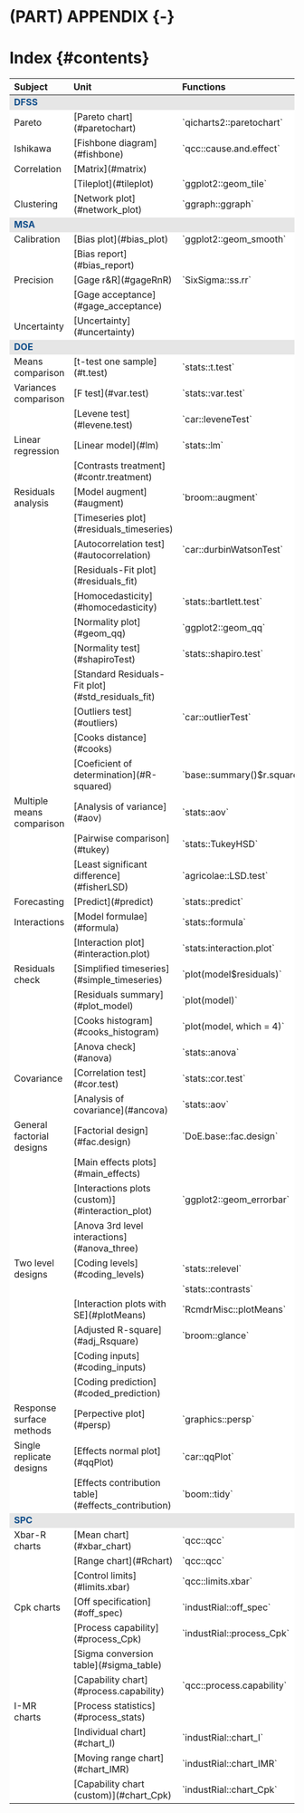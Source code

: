 
# (PART) APPENDIX {-}

# Index {#contents}



<table>
 <thead>
  <tr>
   <th style="text-align:left;"> Subject </th>
   <th style="text-align:left;"> Unit </th>
   <th style="text-align:left;"> Functions </th>
   <th style="text-align:left;"> Datasets </th>
  </tr>
 </thead>
<tbody>
  <tr>
   <td style="text-align:left;background-color: white !important;font-weight: bold;color: #104e8b !important;background-color: #e6e6e6 !important;"> DFSS </td>
   <td style="text-align:left;background-color: white !important;font-weight: bold;color: #104e8b !important;background-color: #e6e6e6 !important;">  </td>
   <td style="text-align:left;background-color: white !important;font-weight: bold;color: #104e8b !important;background-color: #e6e6e6 !important;">  </td>
   <td style="text-align:left;background-color: white !important;font-weight: bold;color: #104e8b !important;background-color: #e6e6e6 !important;">  </td>
  </tr>
  <tr>
   <td style="text-align:left;background-color: white !important;"> Pareto </td>
   <td style="text-align:left;background-color: white !important;"> [Pareto chart](#paretochart) </td>
   <td style="text-align:left;background-color: white !important;"> `qicharts2::paretochart` </td>
   <td style="text-align:left;background-color: white !important;"> dial_control </td>
  </tr>
  <tr>
   <td style="text-align:left;background-color: white !important;"> Ishikawa </td>
   <td style="text-align:left;background-color: white !important;"> [Fishbone diagram](#fishbone) </td>
   <td style="text-align:left;background-color: white !important;"> `qcc::cause.and.effect` </td>
   <td style="text-align:left;background-color: white !important;">  </td>
  </tr>
  <tr>
   <td style="text-align:left;background-color: white !important;"> Correlation </td>
   <td style="text-align:left;background-color: white !important;"> [Matrix](#matrix) </td>
   <td style="text-align:left;background-color: white !important;">  </td>
   <td style="text-align:left;background-color: white !important;"> perfume_experiment </td>
  </tr>
  <tr>
   <td style="text-align:left;background-color: white !important;">  </td>
   <td style="text-align:left;background-color: white !important;"> [Tileplot](#tileplot) </td>
   <td style="text-align:left;background-color: white !important;"> `ggplot2::geom_tile` </td>
   <td style="text-align:left;background-color: white !important;">  </td>
  </tr>
  <tr>
   <td style="text-align:left;background-color: white !important;"> Clustering </td>
   <td style="text-align:left;background-color: white !important;"> [Network plot](#network_plot) </td>
   <td style="text-align:left;background-color: white !important;"> `ggraph::ggraph` </td>
   <td style="text-align:left;background-color: white !important;"> perfume_experiment </td>
  </tr>
  <tr>
   <td style="text-align:left;background-color: white !important;font-weight: bold;color: #104e8b !important;background-color: #e6e6e6 !important;"> MSA </td>
   <td style="text-align:left;background-color: white !important;font-weight: bold;color: #104e8b !important;background-color: #e6e6e6 !important;">  </td>
   <td style="text-align:left;background-color: white !important;font-weight: bold;color: #104e8b !important;background-color: #e6e6e6 !important;">  </td>
   <td style="text-align:left;background-color: white !important;font-weight: bold;color: #104e8b !important;background-color: #e6e6e6 !important;">  </td>
  </tr>
  <tr>
   <td style="text-align:left;background-color: white !important;"> Calibration </td>
   <td style="text-align:left;background-color: white !important;"> [Bias plot](#bias_plot) </td>
   <td style="text-align:left;background-color: white !important;"> `ggplot2::geom_smooth` </td>
   <td style="text-align:left;background-color: white !important;"> juice_drymatter </td>
  </tr>
  <tr>
   <td style="text-align:left;background-color: white !important;">  </td>
   <td style="text-align:left;background-color: white !important;"> [Bias report](#bias_report) </td>
   <td style="text-align:left;background-color: white !important;">  </td>
   <td style="text-align:left;background-color: white !important;">  </td>
  </tr>
  <tr>
   <td style="text-align:left;background-color: white !important;"> Precision </td>
   <td style="text-align:left;background-color: white !important;"> [Gage r&amp;R](#gageRnR) </td>
   <td style="text-align:left;background-color: white !important;"> `SixSigma::ss.rr` </td>
   <td style="text-align:left;background-color: white !important;"> tablet_thickness </td>
  </tr>
  <tr>
   <td style="text-align:left;background-color: white !important;">  </td>
   <td style="text-align:left;background-color: white !important;"> [Gage acceptance](#gage_acceptance) </td>
   <td style="text-align:left;background-color: white !important;">  </td>
   <td style="text-align:left;background-color: white !important;">  </td>
  </tr>
  <tr>
   <td style="text-align:left;background-color: white !important;"> Uncertainty </td>
   <td style="text-align:left;background-color: white !important;"> [Uncertainty](#uncertainty) </td>
   <td style="text-align:left;background-color: white !important;">  </td>
   <td style="text-align:left;background-color: white !important;"> tablet_thickness </td>
  </tr>
  <tr>
   <td style="text-align:left;background-color: white !important;font-weight: bold;color: #104e8b !important;background-color: #e6e6e6 !important;"> DOE </td>
   <td style="text-align:left;background-color: white !important;font-weight: bold;color: #104e8b !important;background-color: #e6e6e6 !important;">  </td>
   <td style="text-align:left;background-color: white !important;font-weight: bold;color: #104e8b !important;background-color: #e6e6e6 !important;">  </td>
   <td style="text-align:left;background-color: white !important;font-weight: bold;color: #104e8b !important;background-color: #e6e6e6 !important;">  </td>
  </tr>
  <tr>
   <td style="text-align:left;background-color: white !important;"> Means comparison </td>
   <td style="text-align:left;background-color: white !important;"> [t-test one sample](#t.test) </td>
   <td style="text-align:left;background-color: white !important;"> `stats::t.test` </td>
   <td style="text-align:left;background-color: white !important;"> pet_delivery </td>
  </tr>
  <tr>
   <td style="text-align:left;background-color: white !important;"> Variances comparison </td>
   <td style="text-align:left;background-color: white !important;"> [F test](#var.test) </td>
   <td style="text-align:left;background-color: white !important;"> `stats::var.test` </td>
   <td style="text-align:left;background-color: white !important;">  </td>
  </tr>
  <tr>
   <td style="text-align:left;background-color: white !important;">  </td>
   <td style="text-align:left;background-color: white !important;"> [Levene test](#levene.test) </td>
   <td style="text-align:left;background-color: white !important;"> `car::leveneTest` </td>
   <td style="text-align:left;background-color: white !important;">  </td>
  </tr>
  <tr>
   <td style="text-align:left;background-color: white !important;"> Linear regression </td>
   <td style="text-align:left;background-color: white !important;"> [Linear model](#lm) </td>
   <td style="text-align:left;background-color: white !important;"> `stats::lm` </td>
   <td style="text-align:left;background-color: white !important;"> ebike_hardening </td>
  </tr>
  <tr>
   <td style="text-align:left;background-color: white !important;">  </td>
   <td style="text-align:left;background-color: white !important;"> [Contrasts treatment](#contr.treatment) </td>
   <td style="text-align:left;background-color: white !important;">  </td>
   <td style="text-align:left;background-color: white !important;">  </td>
  </tr>
  <tr>
   <td style="text-align:left;background-color: white !important;"> Residuals analysis </td>
   <td style="text-align:left;background-color: white !important;"> [Model augment](#augment) </td>
   <td style="text-align:left;background-color: white !important;"> `broom::augment` </td>
   <td style="text-align:left;background-color: white !important;">  </td>
  </tr>
  <tr>
   <td style="text-align:left;background-color: white !important;">  </td>
   <td style="text-align:left;background-color: white !important;"> [Timeseries plot](#residuals_timeseries) </td>
   <td style="text-align:left;background-color: white !important;">  </td>
   <td style="text-align:left;background-color: white !important;">  </td>
  </tr>
  <tr>
   <td style="text-align:left;background-color: white !important;">  </td>
   <td style="text-align:left;background-color: white !important;"> [Autocorrelation test](#autocorrelation) </td>
   <td style="text-align:left;background-color: white !important;"> `car::durbinWatsonTest` </td>
   <td style="text-align:left;background-color: white !important;">  </td>
  </tr>
  <tr>
   <td style="text-align:left;background-color: white !important;">  </td>
   <td style="text-align:left;background-color: white !important;"> [Residuals-Fit plot](#residuals_fit) </td>
   <td style="text-align:left;background-color: white !important;">  </td>
   <td style="text-align:left;background-color: white !important;">  </td>
  </tr>
  <tr>
   <td style="text-align:left;background-color: white !important;">  </td>
   <td style="text-align:left;background-color: white !important;"> [Homocedasticity](#homocedasticity) </td>
   <td style="text-align:left;background-color: white !important;"> `stats::bartlett.test` </td>
   <td style="text-align:left;background-color: white !important;">  </td>
  </tr>
  <tr>
   <td style="text-align:left;background-color: white !important;">  </td>
   <td style="text-align:left;background-color: white !important;"> [Normality plot](#geom_qq) </td>
   <td style="text-align:left;background-color: white !important;"> `ggplot2::geom_qq` </td>
   <td style="text-align:left;background-color: white !important;">  </td>
  </tr>
  <tr>
   <td style="text-align:left;background-color: white !important;">  </td>
   <td style="text-align:left;background-color: white !important;"> [Normality test](#shapiroTest) </td>
   <td style="text-align:left;background-color: white !important;"> `stats::shapiro.test` </td>
   <td style="text-align:left;background-color: white !important;">  </td>
  </tr>
  <tr>
   <td style="text-align:left;background-color: white !important;">  </td>
   <td style="text-align:left;background-color: white !important;"> [Standard Residuals-Fit plot](#std_residuals_fit) </td>
   <td style="text-align:left;background-color: white !important;">  </td>
   <td style="text-align:left;background-color: white !important;">  </td>
  </tr>
  <tr>
   <td style="text-align:left;background-color: white !important;">  </td>
   <td style="text-align:left;background-color: white !important;"> [Outliers test](#outliers) </td>
   <td style="text-align:left;background-color: white !important;"> `car::outlierTest` </td>
   <td style="text-align:left;background-color: white !important;">  </td>
  </tr>
  <tr>
   <td style="text-align:left;background-color: white !important;">  </td>
   <td style="text-align:left;background-color: white !important;"> [Cooks distance](#cooks) </td>
   <td style="text-align:left;background-color: white !important;">  </td>
   <td style="text-align:left;background-color: white !important;">  </td>
  </tr>
  <tr>
   <td style="text-align:left;background-color: white !important;">  </td>
   <td style="text-align:left;background-color: white !important;"> [Coeficient of determination](#R-squared) </td>
   <td style="text-align:left;background-color: white !important;"> `base::summary()$r.squared` </td>
   <td style="text-align:left;background-color: white !important;">  </td>
  </tr>
  <tr>
   <td style="text-align:left;background-color: white !important;"> Multiple means comparison </td>
   <td style="text-align:left;background-color: white !important;"> [Analysis of variance](#aov) </td>
   <td style="text-align:left;background-color: white !important;"> `stats::aov` </td>
   <td style="text-align:left;background-color: white !important;">  </td>
  </tr>
  <tr>
   <td style="text-align:left;background-color: white !important;">  </td>
   <td style="text-align:left;background-color: white !important;"> [Pairwise comparison](#tukey) </td>
   <td style="text-align:left;background-color: white !important;"> `stats::TukeyHSD` </td>
   <td style="text-align:left;background-color: white !important;">  </td>
  </tr>
  <tr>
   <td style="text-align:left;background-color: white !important;">  </td>
   <td style="text-align:left;background-color: white !important;"> [Least significant difference](#fisherLSD) </td>
   <td style="text-align:left;background-color: white !important;"> `agricolae::LSD.test` </td>
   <td style="text-align:left;background-color: white !important;">  </td>
  </tr>
  <tr>
   <td style="text-align:left;background-color: white !important;"> Forecasting </td>
   <td style="text-align:left;background-color: white !important;"> [Predict](#predict) </td>
   <td style="text-align:left;background-color: white !important;"> `stats::predict` </td>
   <td style="text-align:left;background-color: white !important;">  </td>
  </tr>
  <tr>
   <td style="text-align:left;background-color: white !important;"> Interactions </td>
   <td style="text-align:left;background-color: white !important;"> [Model formulae](#formula) </td>
   <td style="text-align:left;background-color: white !important;"> `stats::formula` </td>
   <td style="text-align:left;background-color: white !important;"> solarcell_output </td>
  </tr>
  <tr>
   <td style="text-align:left;background-color: white !important;">  </td>
   <td style="text-align:left;background-color: white !important;"> [Interaction plot](#interaction.plot) </td>
   <td style="text-align:left;background-color: white !important;"> `stats:interaction.plot` </td>
   <td style="text-align:left;background-color: white !important;">  </td>
  </tr>
  <tr>
   <td style="text-align:left;background-color: white !important;"> Residuals check </td>
   <td style="text-align:left;background-color: white !important;"> [Simplified timeseries](#simple_timeseries) </td>
   <td style="text-align:left;background-color: white !important;"> `plot(model$residuals)` </td>
   <td style="text-align:left;background-color: white !important;">  </td>
  </tr>
  <tr>
   <td style="text-align:left;background-color: white !important;">  </td>
   <td style="text-align:left;background-color: white !important;"> [Residuals summary](#plot_model) </td>
   <td style="text-align:left;background-color: white !important;"> `plot(model)` </td>
   <td style="text-align:left;background-color: white !important;">  </td>
  </tr>
  <tr>
   <td style="text-align:left;background-color: white !important;">  </td>
   <td style="text-align:left;background-color: white !important;"> [Cooks histogram](#cooks_histogram) </td>
   <td style="text-align:left;background-color: white !important;"> `plot(model, which = 4)` </td>
   <td style="text-align:left;background-color: white !important;">  </td>
  </tr>
  <tr>
   <td style="text-align:left;background-color: white !important;">  </td>
   <td style="text-align:left;background-color: white !important;"> [Anova check](#anova) </td>
   <td style="text-align:left;background-color: white !important;"> `stats::anova` </td>
   <td style="text-align:left;background-color: white !important;">  </td>
  </tr>
  <tr>
   <td style="text-align:left;background-color: white !important;"> Covariance </td>
   <td style="text-align:left;background-color: white !important;"> [Correlation test](#cor.test) </td>
   <td style="text-align:left;background-color: white !important;"> `stats::cor.test` </td>
   <td style="text-align:left;background-color: white !important;"> solarcell_fill </td>
  </tr>
  <tr>
   <td style="text-align:left;background-color: white !important;">  </td>
   <td style="text-align:left;background-color: white !important;"> [Analysis of covariance](#ancova) </td>
   <td style="text-align:left;background-color: white !important;"> `stats::aov` </td>
   <td style="text-align:left;background-color: white !important;">  </td>
  </tr>
  <tr>
   <td style="text-align:left;background-color: white !important;"> General factorial designs </td>
   <td style="text-align:left;background-color: white !important;"> [Factorial design](#fac.design) </td>
   <td style="text-align:left;background-color: white !important;"> `DoE.base::fac.design` </td>
   <td style="text-align:left;background-color: white !important;"> juice_drymatter </td>
  </tr>
  <tr>
   <td style="text-align:left;background-color: white !important;">  </td>
   <td style="text-align:left;background-color: white !important;"> [Main effects plots](#main_effects) </td>
   <td style="text-align:left;background-color: white !important;">  </td>
   <td style="text-align:left;background-color: white !important;">  </td>
  </tr>
  <tr>
   <td style="text-align:left;background-color: white !important;">  </td>
   <td style="text-align:left;background-color: white !important;"> [Interactions plots (custom)](#interaction_plot) </td>
   <td style="text-align:left;background-color: white !important;"> `ggplot2::geom_errorbar` </td>
   <td style="text-align:left;background-color: white !important;">  </td>
  </tr>
  <tr>
   <td style="text-align:left;background-color: white !important;">  </td>
   <td style="text-align:left;background-color: white !important;"> [Anova 3rd level interactions](#anova_three) </td>
   <td style="text-align:left;background-color: white !important;">  </td>
   <td style="text-align:left;background-color: white !important;">  </td>
  </tr>
  <tr>
   <td style="text-align:left;background-color: white !important;"> Two level designs </td>
   <td style="text-align:left;background-color: white !important;"> [Coding levels](#coding_levels) </td>
   <td style="text-align:left;background-color: white !important;"> `stats::relevel` </td>
   <td style="text-align:left;background-color: white !important;"> pet_doe </td>
  </tr>
  <tr>
   <td style="text-align:left;background-color: white !important;">  </td>
   <td style="text-align:left;background-color: white !important;">  </td>
   <td style="text-align:left;background-color: white !important;"> `stats::contrasts` </td>
   <td style="text-align:left;background-color: white !important;">  </td>
  </tr>
  <tr>
   <td style="text-align:left;background-color: white !important;">  </td>
   <td style="text-align:left;background-color: white !important;"> [Interaction plots with SE](#plotMeans) </td>
   <td style="text-align:left;background-color: white !important;"> `RcmdrMisc::plotMeans` </td>
   <td style="text-align:left;background-color: white !important;">  </td>
  </tr>
  <tr>
   <td style="text-align:left;background-color: white !important;">  </td>
   <td style="text-align:left;background-color: white !important;"> [Adjusted R-square](#adj_Rsquare) </td>
   <td style="text-align:left;background-color: white !important;"> `broom::glance` </td>
   <td style="text-align:left;background-color: white !important;"> battery_charging </td>
  </tr>
  <tr>
   <td style="text-align:left;background-color: white !important;">  </td>
   <td style="text-align:left;background-color: white !important;"> [Coding inputs](#coding_inputs) </td>
   <td style="text-align:left;background-color: white !important;">  </td>
   <td style="text-align:left;background-color: white !important;">  </td>
  </tr>
  <tr>
   <td style="text-align:left;background-color: white !important;">  </td>
   <td style="text-align:left;background-color: white !important;"> [Coding prediction](#coded_prediction) </td>
   <td style="text-align:left;background-color: white !important;">  </td>
   <td style="text-align:left;background-color: white !important;">  </td>
  </tr>
  <tr>
   <td style="text-align:left;background-color: white !important;"> Response surface methods </td>
   <td style="text-align:left;background-color: white !important;"> [Perpective plot](#persp) </td>
   <td style="text-align:left;background-color: white !important;"> `graphics::persp` </td>
   <td style="text-align:left;background-color: white !important;">  </td>
  </tr>
  <tr>
   <td style="text-align:left;background-color: white !important;"> Single replicate designs </td>
   <td style="text-align:left;background-color: white !important;"> [Effects normal plot](#qqPlot) </td>
   <td style="text-align:left;background-color: white !important;"> `car::qqPlot` </td>
   <td style="text-align:left;background-color: white !important;">  </td>
  </tr>
  <tr>
   <td style="text-align:left;background-color: white !important;">  </td>
   <td style="text-align:left;background-color: white !important;"> [Effects contribution table](#effects_contribution) </td>
   <td style="text-align:left;background-color: white !important;"> `boom::tidy` </td>
   <td style="text-align:left;background-color: white !important;">  </td>
  </tr>
  <tr>
   <td style="text-align:left;background-color: white !important;font-weight: bold;color: #104e8b !important;background-color: #e6e6e6 !important;"> SPC </td>
   <td style="text-align:left;background-color: white !important;font-weight: bold;color: #104e8b !important;background-color: #e6e6e6 !important;">  </td>
   <td style="text-align:left;background-color: white !important;font-weight: bold;color: #104e8b !important;background-color: #e6e6e6 !important;">  </td>
   <td style="text-align:left;background-color: white !important;font-weight: bold;color: #104e8b !important;background-color: #e6e6e6 !important;">  </td>
  </tr>
  <tr>
   <td style="text-align:left;background-color: white !important;"> Xbar-R charts </td>
   <td style="text-align:left;background-color: white !important;"> [Mean chart](#xbar_chart) </td>
   <td style="text-align:left;background-color: white !important;"> `qcc::qcc` </td>
   <td style="text-align:left;background-color: white !important;"> syringe_diameter </td>
  </tr>
  <tr>
   <td style="text-align:left;background-color: white !important;">  </td>
   <td style="text-align:left;background-color: white !important;"> [Range chart](#Rchart) </td>
   <td style="text-align:left;background-color: white !important;"> `qcc::qcc` </td>
   <td style="text-align:left;background-color: white !important;">  </td>
  </tr>
  <tr>
   <td style="text-align:left;background-color: white !important;">  </td>
   <td style="text-align:left;background-color: white !important;"> [Control limits](#limits.xbar) </td>
   <td style="text-align:left;background-color: white !important;"> `qcc::limits.xbar` </td>
   <td style="text-align:left;background-color: white !important;">  </td>
  </tr>
  <tr>
   <td style="text-align:left;background-color: white !important;"> Cpk charts </td>
   <td style="text-align:left;background-color: white !important;"> [Off specification](#off_spec) </td>
   <td style="text-align:left;background-color: white !important;"> `industRial::off_spec` </td>
   <td style="text-align:left;background-color: white !important;"> syringe_diameter </td>
  </tr>
  <tr>
   <td style="text-align:left;background-color: white !important;">  </td>
   <td style="text-align:left;background-color: white !important;"> [Process capability](#process_Cpk) </td>
   <td style="text-align:left;background-color: white !important;"> `industRial::process_Cpk` </td>
   <td style="text-align:left;background-color: white !important;">  </td>
  </tr>
  <tr>
   <td style="text-align:left;background-color: white !important;">  </td>
   <td style="text-align:left;background-color: white !important;"> [Sigma conversion table](#sigma_table) </td>
   <td style="text-align:left;background-color: white !important;">  </td>
   <td style="text-align:left;background-color: white !important;">  </td>
  </tr>
  <tr>
   <td style="text-align:left;background-color: white !important;">  </td>
   <td style="text-align:left;background-color: white !important;"> [Capability chart](#process.capability) </td>
   <td style="text-align:left;background-color: white !important;"> `qcc::process.capability` </td>
   <td style="text-align:left;background-color: white !important;">  </td>
  </tr>
  <tr>
   <td style="text-align:left;background-color: white !important;"> I-MR charts </td>
   <td style="text-align:left;background-color: white !important;"> [Process statistics](#process_stats) </td>
   <td style="text-align:left;background-color: white !important;">  </td>
   <td style="text-align:left;background-color: white !important;"> tablet_weight </td>
  </tr>
  <tr>
   <td style="text-align:left;background-color: white !important;">  </td>
   <td style="text-align:left;background-color: white !important;"> [Individual chart](#chart_I) </td>
   <td style="text-align:left;background-color: white !important;"> `industRial::chart_I` </td>
   <td style="text-align:left;background-color: white !important;">  </td>
  </tr>
  <tr>
   <td style="text-align:left;background-color: white !important;">  </td>
   <td style="text-align:left;background-color: white !important;"> [Moving range chart](#chart_IMR) </td>
   <td style="text-align:left;background-color: white !important;"> `industRial::chart_IMR` </td>
   <td style="text-align:left;background-color: white !important;">  </td>
  </tr>
  <tr>
   <td style="text-align:left;background-color: white !important;">  </td>
   <td style="text-align:left;background-color: white !important;"> [Capability chart (custom)](#chart_Cpk) </td>
   <td style="text-align:left;background-color: white !important;"> `industRial::chart_Cpk` </td>
   <td style="text-align:left;background-color: white !important;">  </td>
  </tr>
</tbody>
</table>

